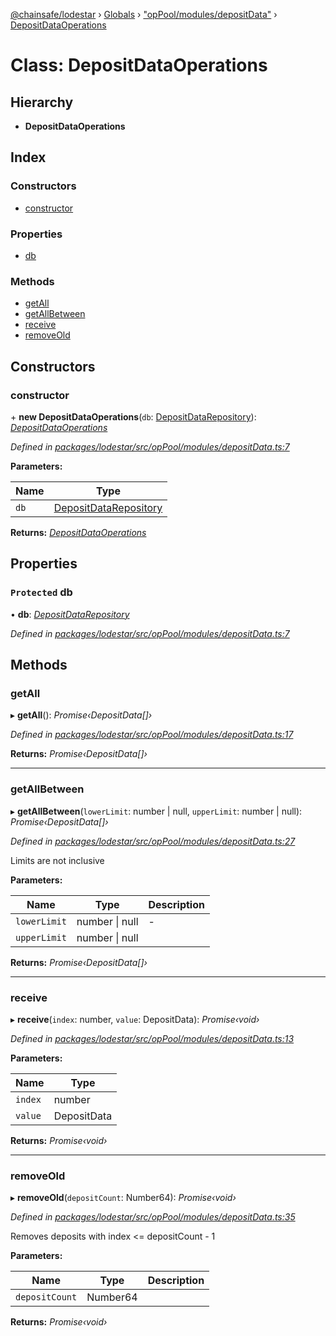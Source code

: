 [@chainsafe/lodestar](../README.md) › [Globals](../globals.md) › ["opPool/modules/depositData"](../modules/_oppool_modules_depositdata_.md) › [DepositDataOperations](_oppool_modules_depositdata_.depositdataoperations.md)

# Class: DepositDataOperations

## Hierarchy

* **DepositDataOperations**

## Index

### Constructors

* [constructor](_oppool_modules_depositdata_.depositdataoperations.md#constructor)

### Properties

* [db](_oppool_modules_depositdata_.depositdataoperations.md#protected-db)

### Methods

* [getAll](_oppool_modules_depositdata_.depositdataoperations.md#getall)
* [getAllBetween](_oppool_modules_depositdata_.depositdataoperations.md#getallbetween)
* [receive](_oppool_modules_depositdata_.depositdataoperations.md#receive)
* [removeOld](_oppool_modules_depositdata_.depositdataoperations.md#removeold)

## Constructors

###  constructor

\+ **new DepositDataOperations**(`db`: [DepositDataRepository](_db_api_beacon_repositories_depositdata_.depositdatarepository.md)): *[DepositDataOperations](_oppool_modules_depositdata_.depositdataoperations.md)*

*Defined in [packages/lodestar/src/opPool/modules/depositData.ts:7](https://github.com/ChainSafe/lodestar/blob/c806550/packages/lodestar/src/opPool/modules/depositData.ts#L7)*

**Parameters:**

Name | Type |
------ | ------ |
`db` | [DepositDataRepository](_db_api_beacon_repositories_depositdata_.depositdatarepository.md) |

**Returns:** *[DepositDataOperations](_oppool_modules_depositdata_.depositdataoperations.md)*

## Properties

### `Protected` db

• **db**: *[DepositDataRepository](_db_api_beacon_repositories_depositdata_.depositdatarepository.md)*

*Defined in [packages/lodestar/src/opPool/modules/depositData.ts:7](https://github.com/ChainSafe/lodestar/blob/c806550/packages/lodestar/src/opPool/modules/depositData.ts#L7)*

## Methods

###  getAll

▸ **getAll**(): *Promise‹DepositData[]›*

*Defined in [packages/lodestar/src/opPool/modules/depositData.ts:17](https://github.com/ChainSafe/lodestar/blob/c806550/packages/lodestar/src/opPool/modules/depositData.ts#L17)*

**Returns:** *Promise‹DepositData[]›*

___

###  getAllBetween

▸ **getAllBetween**(`lowerLimit`: number | null, `upperLimit`: number | null): *Promise‹DepositData[]›*

*Defined in [packages/lodestar/src/opPool/modules/depositData.ts:27](https://github.com/ChainSafe/lodestar/blob/c806550/packages/lodestar/src/opPool/modules/depositData.ts#L27)*

Limits are not inclusive

**Parameters:**

Name | Type | Description |
------ | ------ | ------ |
`lowerLimit` | number &#124; null | - |
`upperLimit` | number &#124; null |   |

**Returns:** *Promise‹DepositData[]›*

___

###  receive

▸ **receive**(`index`: number, `value`: DepositData): *Promise‹void›*

*Defined in [packages/lodestar/src/opPool/modules/depositData.ts:13](https://github.com/ChainSafe/lodestar/blob/c806550/packages/lodestar/src/opPool/modules/depositData.ts#L13)*

**Parameters:**

Name | Type |
------ | ------ |
`index` | number |
`value` | DepositData |

**Returns:** *Promise‹void›*

___

###  removeOld

▸ **removeOld**(`depositCount`: Number64): *Promise‹void›*

*Defined in [packages/lodestar/src/opPool/modules/depositData.ts:35](https://github.com/ChainSafe/lodestar/blob/c806550/packages/lodestar/src/opPool/modules/depositData.ts#L35)*

Removes deposits with index <= depositCount - 1

**Parameters:**

Name | Type | Description |
------ | ------ | ------ |
`depositCount` | Number64 |   |

**Returns:** *Promise‹void›*
